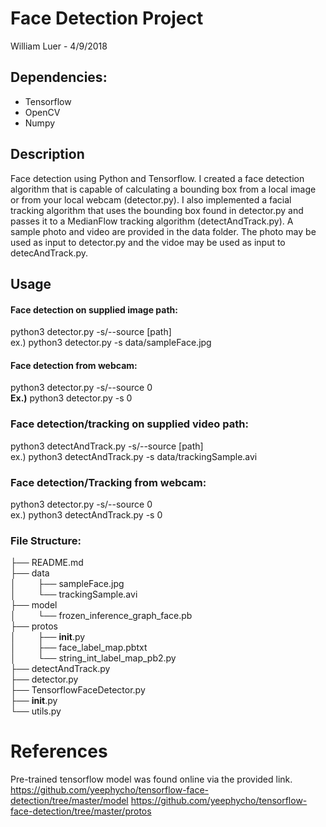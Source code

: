 # Face Detection Project
William Luer - 4/9/2018

## Dependencies:
   - Tensorflow
   - OpenCV
   - Numpy

## Description
Face detection using Python and Tensorflow. I created a face detection algorithm that is capable of calculating a bounding box from a local image or from your local webcam (detector.py). I also implemented a facial tracking algorithm that uses the bounding box found in detector.py and passes it to a MedianFlow tracking algorithm (detectAndTrack.py). A sample photo and video are provided in the data folder. The photo may be used as input to detector.py and the vidoe may be used as input to detecAndTrack.py.

## Usage
#### Face detection on supplied image path:
  python3 detector.py -s/--source [path]<br>
  ex.) python3 detector.py -s data/sampleFace.jpg

#### Face detection from webcam:
  python3 detector.py -s/--source 0<br>
  <b>Ex.)</b> python3 detector.py -s 0

### Face detection/tracking on supplied video path:
  python3 detectAndTrack.py -s/--source [path]<br>
  ex.) python3 detectAndTrack.py -s data/trackingSample.avi

### Face detection/Tracking from webcam:
  python3 detector.py -s/--source 0<br>
  ex.) python3 detectAndTrack.py -s 0


### File Structure:

├── README.md<br>
├── data<br>
│&emsp;&emsp;&ensp;├── sampleFace.jpg<br>
│&emsp;&emsp;&ensp;└── trackingSample.avi<br>
├── model<br>
│&emsp;&emsp;&ensp;└── frozen_inference_graph_face.pb<br>
├── protos<br>
│&emsp;&emsp;&ensp;├── __init__.py<br>
│&emsp;&emsp;&ensp;├── face_label_map.pbtxt<br>
│&emsp;&emsp;&ensp;└── string_int_label_map_pb2.py<br>
├── detectAndTrack.py<br>
├── detector.py<br>
├── TensorflowFaceDetector.py<br>
├── __init__.py<br>
└── utils.py<br>

# References
Pre-trained tensorflow model was found online via the provided link.
https://github.com/yeephycho/tensorflow-face-detection/tree/master/model
https://github.com/yeephycho/tensorflow-face-detection/tree/master/protos
